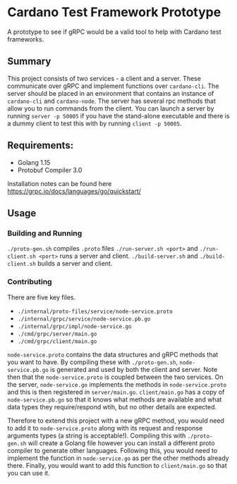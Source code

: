 # Cardano Test Framework Prototype

A prototype to see if gRPC would be a valid tool to help with Cardano test frameworks.

## Summary

This project consists of two services - a client and a server. These communicate over gRPC and implement functions over `cardano-cli`. The server should be placed in an environment that contains an instance of `cardano-cli` and `cardano-node`. The server has several rpc methods that allow you to run commands from the client. You can launch a server by running `server -p 50005` if you have the stand-alone executable and there is a dummy client to test this with by running `client -p 50005`. 

## Requirements:

- Golang 1.15
- Protobuf Compiler 3.0

Installation notes can be found here https://grpc.io/docs/languages/go/quickstart/

## Usage

### Building and Running

`./proto-gen.sh` compiles `.proto` files
`./run-server.sh <port>` and `./run-client.sh <port>` runs a server and client.
`./build-server.sh` and `./build-client.sh` builds a server and client.

### Contributing

There are five key files. 

- `./internal/proto-files/service/node-service.proto`
- `./internal/grpc/service/node-service.pb.go`
- `./internal/grpc/impl/node-service.go`
- `./cmd/grpc/server/main.go`
- `./cmd/grpc/client/main.go`

`node-service.proto` contains the data structures and gRPC methods that you want to have. By compiling these with `./proto-gen.sh`, `node-service.pb.go` is generated and used by both the client and server. Note then that the `node-service.proto` is coupled between the two services. On the server, `node-service.go` implements the methods in `node-service.proto` and this is then registered in `server/main.go`. `client/main.go` has a copy of `node-service.pb.go` so that it knows what methods are available and what data types they require/respond wtih, but no other details are expected. 

Therefore to extend this project with a new gRPC method, you would need to add it to `node-service.proto` along with its request and response arguments types (a string is acceptable!). Compiling this with `./proto-gen.sh` will create a Golang file however you can install a different proto compiler to generate other languages. Following this, you would need to implement the function in `node-service.go` as per the other methods already there. Finally, you would want to add this function to `client/main.go` so that you can use it. 
